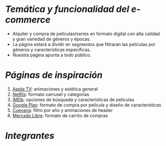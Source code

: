 *Temática y funcionalidad del e-commerce*
======

- Alquiler y compra de películas/series en formato digital con alta calidad y gran variedad de géneros y épocas.
- La página estará a dividir en segmentos que filtraran las películas por géneros y características específicas.
- Nuestra página apunta a todo público.

*Páginas de inspiración*
======

1. [Apple TV](https://tv.apple.com/): animaciones y estética general
2. [Netflix](https://www.netflix.com/ar-en/): formato carrusel y categorías
3. [IMDb](https://www.imdb.com/): opciones de búsqueda y características de películas
4. [Google Play](https://play.google.com/store/movies): formato de compra por película y diseño de características
5. [Cuevana](https://ww3.cuevana.pro/): filtro por año y animaciones de header
6. [Mercado Libre](https://mercadolibre.com/): formato de carrito de compras

*Integrantes*
======
